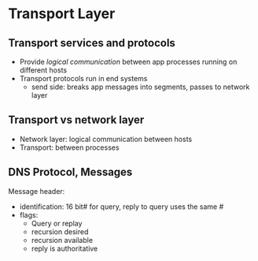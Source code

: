# Transport Layer

## Transport services and protocols

* Provide *logical communication* between app processes running on different hosts
* Transport protocols run in end systems
    * send side: breaks app messages into segments, passes to network layer
    
## Transport vs network layer

* Network layer: logical communication between hosts
* Transport: between processes

## DNS Protocol, Messages

Message header:
* identification: 16 bit# for query, reply to query uses the same #
* flags:
  * Query or replay
  * recursion desired
  * recursion available
  * reply is authoritative